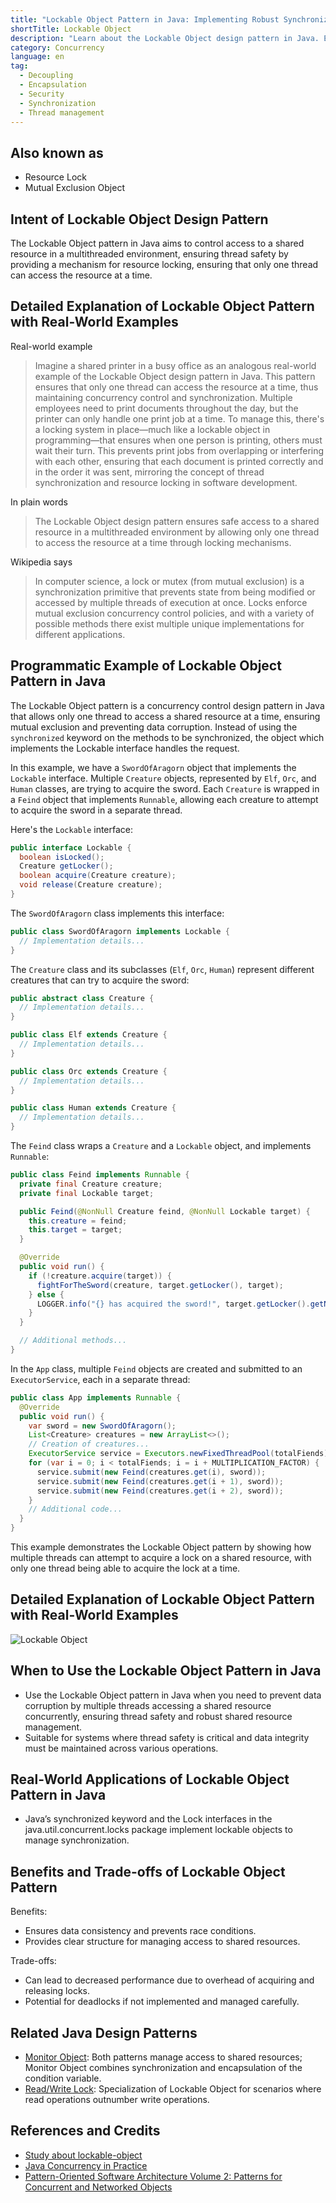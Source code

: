 ```yaml
---
title: "Lockable Object Pattern in Java: Implementing Robust Synchronization Mechanisms"
shortTitle: Lockable Object
description: "Learn about the Lockable Object design pattern in Java. Explore its usage, real-world examples, benefits, and how it ensures thread safety and resource management in multithreaded environments."
category: Concurrency
language: en
tag:
  - Decoupling
  - Encapsulation
  - Security
  - Synchronization
  - Thread management
---
```


## Also known as

* Resource Lock
* Mutual Exclusion Object

## Intent of Lockable Object Design Pattern

The Lockable Object pattern in Java aims to control access to a shared resource in a multithreaded environment, ensuring thread safety by providing a mechanism for resource locking, ensuring that only one thread can access the resource at a time.

## Detailed Explanation of Lockable Object Pattern with Real-World Examples

Real-world example

> Imagine a shared printer in a busy office as an analogous real-world example of the Lockable Object design pattern in Java. This pattern ensures that only one thread can access the resource at a time, thus maintaining concurrency control and synchronization. Multiple employees need to print documents throughout the day, but the printer can only handle one print job at a time. To manage this, there's a locking system in place—much like a lockable object in programming—that ensures when one person is printing, others must wait their turn. This prevents print jobs from overlapping or interfering with each other, ensuring that each document is printed correctly and in the order it was sent, mirroring the concept of thread synchronization and resource locking in software development.

In plain words

> The Lockable Object design pattern ensures safe access to a shared resource in a multithreaded environment by allowing only one thread to access the resource at a time through locking mechanisms.

Wikipedia says

> In computer science, a lock or mutex (from mutual exclusion) is a synchronization primitive that prevents state from being modified or accessed by multiple threads of execution at once. Locks enforce mutual exclusion concurrency control policies, and with a variety of possible methods there exist multiple unique implementations for different applications.

## Programmatic Example of Lockable Object Pattern in Java

The Lockable Object pattern is a concurrency control design pattern in Java that allows only one thread to access a shared resource at a time, ensuring mutual exclusion and preventing data corruption. Instead of using the `synchronized` keyword on the methods to be synchronized, the object which implements the Lockable interface handles the request.

In this example, we have a `SwordOfAragorn` object that implements the `Lockable` interface. Multiple `Creature` objects, represented by `Elf`, `Orc`, and `Human` classes, are trying to acquire the sword. Each `Creature` is wrapped in a `Feind` object that implements `Runnable`, allowing each creature to attempt to acquire the sword in a separate thread.

Here's the `Lockable` interface:

```java
public interface Lockable {
  boolean isLocked();
  Creature getLocker();
  boolean acquire(Creature creature);
  void release(Creature creature);
}
```

The `SwordOfAragorn` class implements this interface:

```java
public class SwordOfAragorn implements Lockable {
  // Implementation details...
}
```

The `Creature` class and its subclasses (`Elf`, `Orc`, `Human`) represent different creatures that can try to acquire the sword:

```java
public abstract class Creature {
  // Implementation details...
}

public class Elf extends Creature {
  // Implementation details...
}

public class Orc extends Creature {
  // Implementation details...
}

public class Human extends Creature {
  // Implementation details...
}
```

The `Feind` class wraps a `Creature` and a `Lockable` object, and implements `Runnable`:

```java
public class Feind implements Runnable {
  private final Creature creature;
  private final Lockable target;

  public Feind(@NonNull Creature feind, @NonNull Lockable target) {
    this.creature = feind;
    this.target = target;
  }

  @Override
  public void run() {
    if (!creature.acquire(target)) {
      fightForTheSword(creature, target.getLocker(), target);
    } else {
      LOGGER.info("{} has acquired the sword!", target.getLocker().getName());
    }
  }

  // Additional methods...
}
```

In the `App` class, multiple `Feind` objects are created and submitted to an `ExecutorService`, each in a separate thread:

```java
public class App implements Runnable {
  @Override
  public void run() {
    var sword = new SwordOfAragorn();
    List<Creature> creatures = new ArrayList<>();
    // Creation of creatures...
    ExecutorService service = Executors.newFixedThreadPool(totalFiends);
    for (var i = 0; i < totalFiends; i = i + MULTIPLICATION_FACTOR) {
      service.submit(new Feind(creatures.get(i), sword));
      service.submit(new Feind(creatures.get(i + 1), sword));
      service.submit(new Feind(creatures.get(i + 2), sword));
    }
    // Additional code...
  }
}
```

This example demonstrates the Lockable Object pattern by showing how multiple threads can attempt to acquire a lock on a shared resource, with only one thread being able to acquire the lock at a time.

## Detailed Explanation of Lockable Object Pattern with Real-World Examples

![Lockable Object](./etc/lockable-object.urm.png "Lockable Object class diagram")

## When to Use the Lockable Object Pattern in Java

* Use the Lockable Object pattern in Java when you need to prevent data corruption by multiple threads accessing a shared resource concurrently, ensuring thread safety and robust shared resource management.
* Suitable for systems where thread safety is critical and data integrity must be maintained across various operations.

## Real-World Applications of Lockable Object Pattern in Java

* Java’s synchronized keyword and the Lock interfaces in the java.util.concurrent.locks package implement lockable objects to manage synchronization.

## Benefits and Trade-offs of Lockable Object Pattern

Benefits:

* Ensures data consistency and prevents race conditions.
* Provides clear structure for managing access to shared resources.

Trade-offs:

* Can lead to decreased performance due to overhead of acquiring and releasing locks.
* Potential for deadlocks if not implemented and managed carefully.

## Related Java Design Patterns

* [Monitor Object](https://java-design-patterns.com/patterns/monitor/): Both patterns manage access to shared resources; Monitor Object combines synchronization and encapsulation of the condition variable.
* [Read/Write Lock](https://java-design-patterns.com/patterns/reader-writer-lock/): Specialization of Lockable Object for scenarios where read operations outnumber write operations.

## References and Credits

* [Study about lockable-object](https://runtimehub.com/p/jdp@20240509:lockable-object/)
* [Java Concurrency in Practice](https://amzn.to/4aRMruW)
* [Pattern-Oriented Software Architecture Volume 2: Patterns for Concurrent and Networked Objects](https://amzn.to/3UgC24V)
